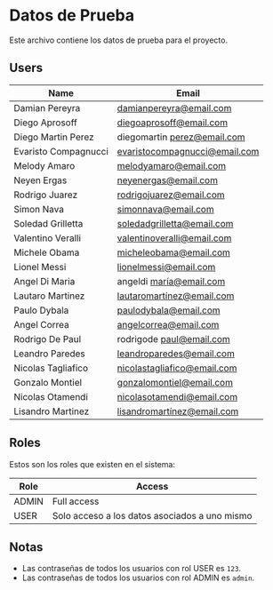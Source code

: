 # Datos de Prueba

Este archivo contiene los datos de prueba para el proyecto.

## Users

| Name | Email |
|---|---|
| Damian Pereyra | damianpereyra@email.com |
| Diego Aprosoff | diegoaprosoff@email.com |
| Diego Martin Perez | diegomartin perez@email.com |
| Evaristo Compagnucci | evaristocompagnucci@email.com |
| Melody Amaro | melodyamaro@email.com |
| Neyen Ergas | neyenergas@email.com |
| Rodrigo Juarez | rodrigojuarez@email.com |
| Simon Nava | simonnava@email.com |
| Soledad Grilletta | soledadgrilletta@email.com |
| Valentino Veralli | valentinoveralli@email.com |
| Michele Obama | micheleobama@email.com |
| Lionel Messi | lionelmessi@email.com |
| Angel Di Maria | angeldi maría@email.com |
| Lautaro Martinez | lautaromartínez@email.com |
| Paulo Dybala | paulodybala@email.com |
| Angel Correa | angelcorrea@email.com |
| Rodrigo De Paul | rodrigode paul@email.com |
| Leandro Paredes | leandroparedes@email.com |
| Nicolas Tagliafico | nicolastagliafico@email.com |
| Gonzalo Montiel | gonzalomontiel@email.com |
| Nicolas Otamendi | nicolasotamendi@email.com |
| Lisandro Martinez | lisandromartínez@email.com |

## Roles

Estos son los roles que existen en el sistema:

| Role  | Access                                        |
|-------|-----------------------------------------------|
| ADMIN | Full access                                   |
| USER  | Solo acceso a los datos asociados a uno mismo |

## Notas

* Las contraseñas de todos los usuarios con rol USER es `123`.
* Las contraseñas de todos los usuarios con rol ADMIN es `admin`.